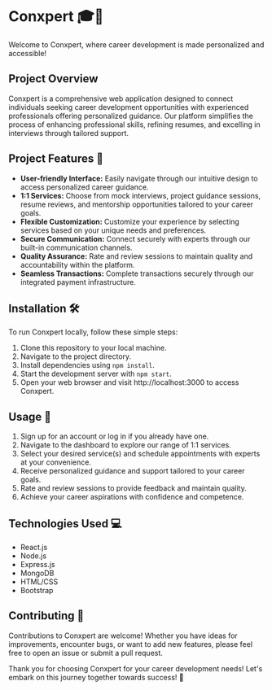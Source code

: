 # Conxpert 🎓🚀

Welcome to Conxpert, where career development is made personalized and accessible!

## Project Overview

Conxpert is a comprehensive web application designed to connect individuals seeking career development opportunities with experienced professionals offering personalized guidance. Our platform simplifies the process of enhancing professional skills, refining resumes, and excelling in interviews through tailored support.

## Project Features 🌟

- **User-friendly Interface:** Easily navigate through our intuitive design to access personalized career guidance.
- **1:1 Services:** Choose from mock interviews, project guidance sessions, resume reviews, and mentorship opportunities tailored to your career goals.
- **Flexible Customization:** Customize your experience by selecting services based on your unique needs and preferences.
- **Secure Communication:** Connect securely with experts through our built-in communication channels.
- **Quality Assurance:** Rate and review sessions to maintain quality and accountability within the platform.
- **Seamless Transactions:** Complete transactions securely through our integrated payment infrastructure.

## Installation 🛠️

To run Conxpert locally, follow these simple steps:

1. Clone this repository to your local machine.
2. Navigate to the project directory.
3. Install dependencies using `npm install`.
4. Start the development server with `npm start`.
5. Open your web browser and visit http://localhost:3000 to access Conxpert.

## Usage 🚀

1. Sign up for an account or log in if you already have one.
2. Navigate to the dashboard to explore our range of 1:1 services.
3. Select your desired service(s) and schedule appointments with experts at your convenience.
4. Receive personalized guidance and support tailored to your career goals.
5. Rate and review sessions to provide feedback and maintain quality.
6. Achieve your career aspirations with confidence and competence.

## Technologies Used 💻

- React.js
- Node.js
- Express.js
- MongoDB
- HTML/CSS
- Bootstrap

## Contributing 🙌

Contributions to Conxpert are welcome! Whether you have ideas for improvements, encounter bugs, or want to add new features, please feel free to open an issue or submit a pull request.

Thank you for choosing Conxpert for your career development needs! Let's embark on this journey together towards success! 🎉
